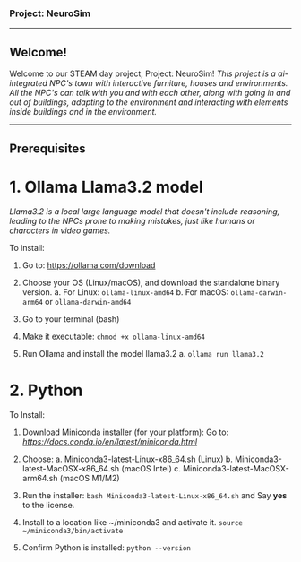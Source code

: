 ### Project: NeuroSim

---

## Welcome!
Welcome to our STEAM day project, Project: NeuroSim! 
_This project is a ai-integrated NPC's town with interactive furniture, houses and environments. 
All the NPC's can talk with you and with each other, along with going in and out of buildings,
adapting to the environment and interacting with elements inside buildings and in the environment._ 

---

## Prerequisites

# 1. Ollama Llama3.2 model
_Llama3.2 is a local large language model that doesn't include reasoning, leading to the NPCs prone
to making mistakes, just like humans or characters in video games._

To install: 
1. Go to: https://ollama.com/download

2. Choose your OS (Linux/macOS), and download the standalone binary version.
    a. For Linux: `ollama-linux-amd64`
    b. For macOS: `ollama-darwin-arm64` or `ollama-darwin-amd64`

3. Go to your terminal (bash)

4. Make it executable: `chmod +x ollama-linux-amd64`

5. Run Ollama and install the model llama3.2
    a. `ollama run llama3.2`

# 2. Python

To Install: 

1. Download Miniconda installer (for your platform):
    Go to: *https://docs.conda.io/en/latest/miniconda.html*

2. Choose:
    a. Miniconda3-latest-Linux-x86_64.sh (Linux)
    b. Miniconda3-latest-MacOSX-x86_64.sh (macOS Intel)
    c. Miniconda3-latest-MacOSX-arm64.sh (macOS M1/M2)

3. Run the installer:
    `bash Miniconda3-latest-Linux-x86_64.sh` and Say **yes** to the license.

4. Install to a location like ~/miniconda3 and activate it.
    `source ~/miniconda3/bin/activate`

5. Confirm Python is installed:
    `python --version`

